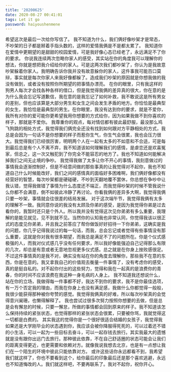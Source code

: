 ```yaml
---
title: '20200625'
date: 2020-08-27 00:41:01
tags: Let it go
password: haiyoushenmene
---
```


希望这次是最后一次给你写信了。
我不知道为什么，我们俩好像吵架才是常态，不吵架的日子都是掰着手指头数的，这样的爱情我俩是不是都太累了。
我知道你在爱情中更期望的是甜甜的校园爱情，可是我好像心态已经老了，永远满足不了你的要求。
你说我连续两次忽略你家人的感受，其实站在你的角度我可以理解你的想法，你就是想把我介绍给你的家人。可是这两次我们都吵架了，你认为是我故意吵架躲着你家人。我明确告诉你我并没有故意躲你的家人，这件事我可能百口莫辩，事实就是每次你家人来我好像都躲了。造成我们吵架的原因就是你想我做的我没有做到，或者没有按照你所期望的把事情办漂亮。
在你的眼里，只有我这样的狗男人每次才会找各种各样的借口，但是我觉得我俩的差异真的很大，你在意的是为什么我会忘记写道歉信，我在意的是我忘记了如何补救，我不敢说这是所有男女的差别，但也应该算是大部分男生和女生之间会发生矛盾的地方。你恰恰是最典型的女生，我恰恰是最典型的男生。在你眼里，我没有达到你的要求，就是不爱你，我所有对你的爱可能你更希望我用你想要的方式给你，因为如果我做不到你喜欢的样子，那就是不爱你。
我尊重你的观点，每对情侣都有彼此最舒服，最没那么鸡飞狗跳的相处方式，我觉得我们俩完全还没有找到如何跟对方平静相处的方式，我总是会因为一句话不是你想要的样子而惹你生气，你生气会很累，我也会压力很大。我觉得我们已经很厉害，明明两个人在一起有太多的不如意和不合适，可是每到最后总是有个人不离不弃，我不知道该如何理解我们的感情，是虐恋还是欢喜冤家，但总之，这一次又触犯到了你完全不能容忍的地方了。我也不知道如何能解决掉我们之间无止境的争吵。
我觉得我做了太多让你不开心的事情，我刻意做过的事情我会逐渐控制好，但是不经意间做的那些事真的让我觉得对不起你，我也不知道自己什么时候能改好，我们之间的感情真的面临好多困难啊，我们俩好像都没有经营好的智慧，每次吵架都是硬碰硬，不吵到天翻地覆不罢休，你总想在争吵中让我认错，觉得我做错了事情为什么态度还不端正，而我觉得吵架的时候不管我说什么你都不会满意，倒不如彼此冷静了再讨论。你看我俩的差异多大啊，我觉得我俩只要一吵架，事情就会往很差的结局发展。
对于这次端午节，我觉得我俩有太多的理解不一致。我同意你说的我没有太顾及你弟的感受，是因为我觉得你弟是过去看你的，我暂时还只是个外人。所以我并没有觉得这次见你弟弟有多么重要，我理解的是能见就见，见不到就不见。当然你的认知我也非常认同，你觉得我该以很正式的态度见你弟弟，并且我之前答应了帮你做饭好好招待一下你弟弟，这确实是我的问题，你几乎记得我说过的每一句话，而我，总会忘记或者觉得有些事情没有那么重要，这就是你对我有很多期望，而我总是满足不了的问题所在。你是个仪式感极强的人，而我对仪式感几乎没有任何要求，所以我好像能强迫自己记得那么有限的几次，却总是有意或者无意地忽视更多仪式感。总之就是在你身上挫败感很足。
不过这件事情真的是我不对，确实没有站在你的角度去理解你，那些我不在意的东西，你是在意的。我又拿我自己的价值观去衡量一件事情了，没有考虑你的感受，真的是挺自私的。对不起你付出的这些努力，觉得和我在一起真的是浪费你的青春，你的时间不应该浪费在我这种一身毛病的人身上。
我不知道我还想说什么，站在你的立场，我做得每一件事都不好，我达不到你的要求，我不是你最佳选项，有一万个否定我的理由，而我在你身上也没有满足感，我做什么你都觉得一般般，我很少能获得那种被你夸赞的感觉。我觉得我俩真的好难，所以每次吵架真的会觉得意兴阑珊，也懒得解释了。
我也尝试过很多次努力按照你想要的去做，但是总是会有懈怠的时候，只要一懈怠，所做的事情都会回到原来的样子。我不知道该怎么保持持续的紧张状态，也觉得那样的紧张状态会很累，只要被你骂，我就觉得这一切都是白费的。
其实我这的觉得你是一个很好很适合结婚的女孩子，我觉得我如果还是大学刚毕业的状态遇到你，我应该会被你降服得死死的，可以过着还不错的小生活，可以一起为一些目标去奋斗，可以一起存钱去旅行。其实我最大的遗憾就是没有跟你出远门去旅行。那种彼此依靠，不在自己舒适圈的状态可能会让我们的距离变得更近，也更需要和依赖对方。就像我说我想去北京，也是有一点想让我们在一个陌生的环境中彼此只能依靠对方。
或许这些话你永远都看不到，我希望我们就这样了，你也不要看到这个，给你最后的印象最后还是那个喜欢逃避，永远也不知道悔改的人。我们就这样吧，不要再联系了。我对不起你，祝你开心。